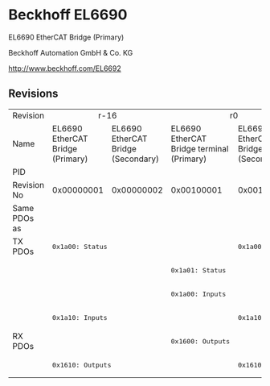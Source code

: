 # Beckhoff EL6690

EL6690 EtherCAT Bridge (Primary)

Beckhoff Automation GmbH & Co. KG

http://www.beckhoff.com/EL6692

## Revisions
<table>
<tr >
<td>Revision</td>
<td colspan=2 align="center">r-16</td>
<td colspan=2 align="center">r0</td>
<td colspan=2 align="center">r1</td>
<td>r2</td>
<td>r3</td>
</tr>
<tr >
<td>Name</td>
<td>EL6690 EtherCAT Bridge (Primary)</td>
<td>EL6690 EtherCAT Bridge (Secondary)</td>
<td>EL6690 EtherCAT Bridge terminal (Primary)</td>
<td>EL6690 EtherCAT Bridge terminal (Secondary)</td>
<td>EL6690 EtherCAT Bridge terminal (Primary)</td>
<td colspan=3 align="center">EL6690 EtherCAT Bridge terminal (Secondary)</td>
</tr>
<tr >
<td>PID</td>
<td colspan=8 align="center">0x1a223052</td>
</tr>
<tr >
<td>Revision No</td>
<td>0x00000001</td>
<td>0x00000002</td>
<td>0x00100001</td>
<td>0x00100002</td>
<td>0x00110001</td>
<td>0x00110002</td>
<td>0x00120002</td>
<td>0x00130002</td>
</tr>
<tr >
<td>Same PDOs as</td>
<td colspan=8 align="center"></td>
</tr>
<tr class="txpdo pdosection">
<td rowspan=4 valign=top>TX PDOs</td>
<td colspan=2 align="left"><pre>0x1a00: Status</pre></td>
<td></td>
<td><pre>0x1a00: Status</pre></td>
<td></td>
<td colspan=3 align="left"><pre>0x1a00: Status</pre></td>
<td></td>
</tr>
<tr class="txpdo pdosection">
<td colspan=2 align="left"></td>
<td><pre>0x1a01: Status</pre></td>
<td></td>
<td><pre>0x1a01: Status</pre></td>
<td colspan=3 align="left"></td>
</tr>
<tr class="txpdo pdosection">
<td colspan=2 align="left"></td>
<td><pre>0x1a00: Inputs</pre></td>
<td></td>
<td><pre>0x1a00: Inputs</pre></td>
<td colspan=3 align="left"></td>
</tr>
<tr class="txpdo pdosection">
<td colspan=2 align="left"><pre>0x1a10: Inputs</pre></td>
<td></td>
<td><pre>0x1a10: Inputs</pre></td>
<td></td>
<td colspan=3 align="left"><pre>0x1a10: Inputs</pre></td>
</tr>
<tr class="rxpdo pdosection">
<td rowspan=2 valign=top>RX PDOs</td>
<td colspan=2 align="left"></td>
<td><pre>0x1600: Outputs</pre></td>
<td></td>
<td><pre>0x1600: Outputs</pre></td>
<td colspan=4 align="left"></td>
</tr>
<tr class="rxpdo pdosection">
<td colspan=2 align="left"><pre>0x1610: Outputs</pre></td>
<td></td>
<td><pre>0x1610: Outputs</pre></td>
<td></td>
<td colspan=3 align="left"><pre>0x1610: Outputs</pre></td>
</tr>
</table>
